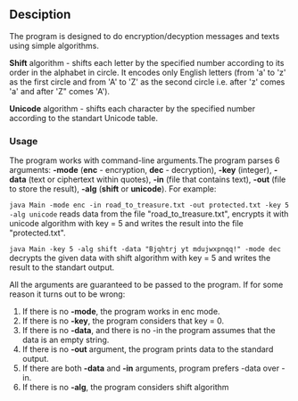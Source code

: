 ## Desciption
The program is designed to do encryption/decyption messages and texts using simple algorithms.

**Shift** algorithm - shifts each letter by the specified number according to its order in the alphabet in circle. It encodes only English letters (from 'a' to 'z' as the first circle and from 'A' to 'Z' as the second circle i.e. after 'z' comes 'a' and after 'Z" comes 'A').

**Unicode** algorithm - shifts each character by the specified number according to the standart Unicode table.
### Usage
The program works with command-line arguments.The program parses 6 arguments: **-mode** (**enc** - encryption, **dec** - decryption), **-key** (integer), **-data** (text or ciphertext within quotes), **-in** (file that contains text), **-out** (file to store the result), **-alg** (**shift** or **unicode**). For example:

`java Main -mode enc -in road_to_treasure.txt -out protected.txt -key 5 -alg unicode` reads data from the file "road_to_treasure.txt", encrypts it with unicode algorithm with key = 5 and writes the result into the file "protected.txt".

`java Main -key 5 -alg shift -data "Bjqhtrj yt mdujwxpnqq!" -mode dec` decrypts the given data with shift algorithm with key = 5 and writes the result to the standart output.

All the arguments are guaranteed to be passed to the program. If for some reason it turns out to be wrong:
1. If there is no **-mode**, the program works in enc mode.
2. If there is no **-key**, the program considers that key = 0.
3. If there is no **-data**, and there is no -in the program assumes that the data is an empty string.
4. If there is no **-out** argument, the program prints data to the standard output.
5. If there are both **-data** and **-in** arguments, program prefers -data over -in.
6. If there is no **-alg**, the program considers shift algorithm
